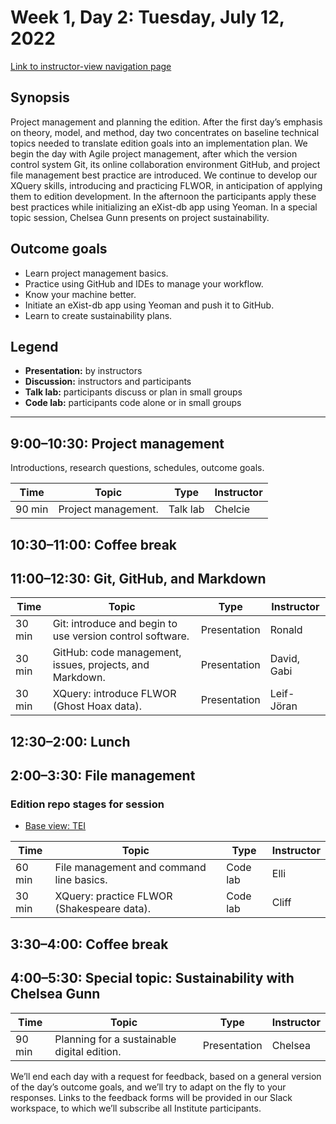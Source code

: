 # Week 1, Day 2: Tuesday, July 12, 2022
[Link to instructor-view navigation page](../daily_instructor_view.md)

## Synopsis

Project management and planning the edition. After the first day’s emphasis on
                theory, model, and method, day two concentrates on baseline technical topics needed
                to translate edition goals into an implementation plan. We begin the day with Agile
                project management, after which the version control system Git, its online
                collaboration environment GitHub, and project file management best practice are
                introduced. We continue to develop our XQuery skills, introducing and practicing
                FLWOR, in anticipation of applying them to edition development. In the afternoon the
                participants apply these best practices while initializing an eXist-db app using
                Yeoman. In a special topic session, Chelsea Gunn presents on project
                sustainability.

## Outcome goals
* Learn project management basics.
* Practice using GitHub and IDEs to manage your workflow.
* Know your machine better.
* Initiate an eXist-db app using Yeoman and push it to GitHub.
* Learn to create sustainability plans.

## Legend

* **Presentation:** by instructors
* **Discussion:** instructors and participants
* **Talk lab:** participants discuss or plan in small groups
* **Code lab:** participants code alone or in small groups

* * *
## 9:00–10:30: Project management

Introductions, research questions, schedules, outcome goals.

Time | Topic | Type | Instructor
---- | ---- | ---- | ---- 
90 min | Project management. | Talk lab|Chelcie

## 10:30–11:00: Coffee break

## 11:00–12:30: Git, GitHub, and Markdown

Time | Topic | Type | Instructor
---- | ---- | ---- | ---- 
30 min | Git: introduce and begin to use version control software. | Presentation|Ronald
30 min | GitHub: code management, issues, projects, and Markdown. | Presentation|David, Gabi
30 min | XQuery: introduce FLWOR (Ghost Hoax data). | Presentation|Leif-Jöran

## 12:30–2:00: Lunch

## 2:00–3:30: File management

### Edition repo stages for session

* [Base view: TEI](https://github.com/Pittsburgh-NEH-Institute/placeholder)

Time | Topic | Type | Instructor
---- | ---- | ---- | ---- 
60 min | File management and command line basics. | Code lab|Elli
30 min | XQuery: practice FLWOR (Shakespeare data). | Code lab|Cliff

## 3:30–4:00: Coffee break

## 4:00–5:30: Special topic: Sustainability with Chelsea Gunn

Time | Topic | Type | Instructor
---- | ---- | ---- | ---- 
90 min | Planning for a sustainable digital edition. | Presentation|Chelsea

We’ll end each day with a request for feedback, based on a general version of the day’s outcome goals, and we’ll try to adapt on the fly to your responses. Links to the feedback forms will be provided in our Slack workspace, to which we’ll subscribe all Institute participants.